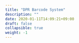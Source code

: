 ```yaml
---
title: "DPR Barcode System"
description: ""
date: 2020-01-11T14:09:21+09:00
draft: false
collapsible: true
weight: -1
---
```


